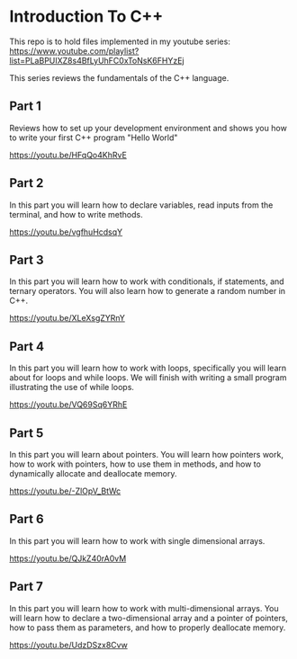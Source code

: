 # Introduction To C++

This repo is to hold files implemented in my youtube series: https://www.youtube.com/playlist?list=PLaBPUIXZ8s4BfLyUhFC0xToNsK6FHYzEj

This series reviews the fundamentals of the C++ language.

## Part 1

Reviews how to set up your development environment and shows you how to write your first C++ program "Hello World"

https://youtu.be/HFqQo4KhRvE

## Part 2

In this part you will learn how to declare variables, read inputs from the terminal, and how to write methods.

https://youtu.be/vgfhuHcdsqY

## Part 3

In this part you will learn how to work with conditionals, if statements, and ternary operators. You will also learn how to generate a random number in C++.

https://youtu.be/XLeXsgZYRnY

## Part 4

In this part you will learn how to work with loops, specifically you will learn about for loops and while loops. We will finish with writing a small program illustrating the use of while loops.

https://youtu.be/VQ69Sq6YRhE

## Part 5

In this part you will learn about pointers. You will learn how pointers work, how to work with pointers, how to use them in methods, and how to dynamically allocate and deallocate memory. 

https://youtu.be/-ZlOpV_BtWc

## Part 6

In this part you will learn how to work with single dimensional arrays.

https://youtu.be/QJkZ40rA0vM

## Part 7

In this part you will learn how to work with multi-dimensional arrays. You will learn how to declare a two-dimensional array and a pointer of pointers, how to pass them as parameters, and how to properly deallocate memory.

https://youtu.be/UdzDSzx8Cvw